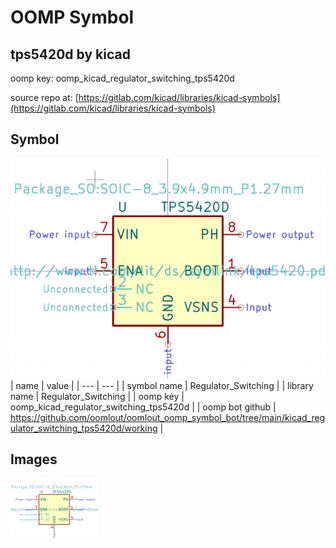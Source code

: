 # OOMP Symbol  
## tps5420d  by kicad  
  
oomp key: oomp_kicad_regulator_switching_tps5420d  
  
source repo at: [https://gitlab.com/kicad/libraries/kicad-symbols](https://gitlab.com/kicad/libraries/kicad-symbols)  
## Symbol  
  
[![working.png](working_600.png)](working.png)  
| name | value | 
| --- | --- | 
| symbol name | Regulator_Switching | 
| library name | Regulator_Switching | 
| oomp key | oomp_kicad_regulator_switching_tps5420d | 
| oomp bot github | https://github.com/oomlout/oomlout_oomp_symbol_bot/tree/main/kicad_regulator_switching_tps5420d/working | 
## Images  
  
[![working.png](working_140.png)](working.png)  
